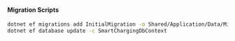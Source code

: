 #### Migration Scripts

```bash
dotnet ef migrations add InitialMigration -o Shared/Application/Data/Migrations -c SmartChargingDbContext
dotnet ef database update -c SmartChargingDbContext
```
